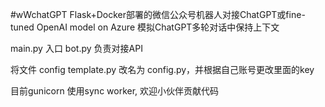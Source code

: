 #wWchatGPT
Flask+Docker部署的微信公众号机器人对接ChatGPT或fine-tuned OpenAI model on Azure
模拟ChatGPT多轮对话中保持上下文

main.py 入口
bot.py 负责对接API

将文件 config template.py 改名为 config.py，并根据自己账号更改里面的key

目前gunicorn 使用sync worker, 欢迎小伙伴贡献代码
